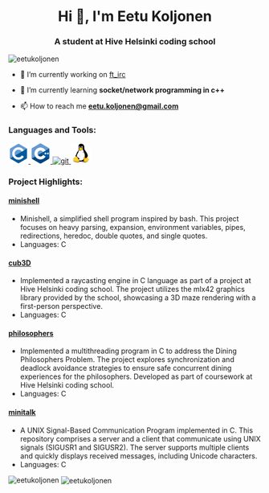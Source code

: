 <h1 align="center">Hi 👋, I'm Eetu Koljonen</h1>
<h3 align="center">A student at Hive Helsinki coding school</h3>

<p align="left"> <img src="https://komarev.com/ghpvc/?username=eetukoljonen&label=Profile%20views&color=0e75b6&style=flat" alt="eetukoljonen" /> </p>

- 🔭 I’m currently working on [ft_irc](https://github.com/AxelBadam/ft_ircW.git)

- 🌱 I’m currently learning **socket/network programming in c++**

- 📫 How to reach me **eetu.koljonen@gmail.com**

<h3 align="left">Languages and Tools:</h3>
<p align="left"> <a href="https://www.cprogramming.com/" target="_blank" rel="noreferrer"> <img src="https://raw.githubusercontent.com/devicons/devicon/master/icons/c/c-original.svg" alt="c" width="40" height="40"/> </a> <a href="https://www.w3schools.com/cpp/" target="_blank" rel="noreferrer"> <img src="https://raw.githubusercontent.com/devicons/devicon/master/icons/cplusplus/cplusplus-original.svg" alt="cplusplus" width="40" height="40"/> </a> <a href="https://git-scm.com/" target="_blank" rel="noreferrer"> <img src="https://www.vectorlogo.zone/logos/git-scm/git-scm-icon.svg" alt="git" width="40" height="40"/> </a> <a href="https://www.linux.org/" target="_blank" rel="noreferrer"> <img src="https://raw.githubusercontent.com/devicons/devicon/master/icons/linux/linux-original.svg" alt="linux" width="40" height="40"/> </a> </p>

### Project Highlights:

#### [minishell](https://github.com/eetukoljonen/minishell.git)
- Minishell, a simplified shell program inspired by bash. This project focuses on heavy parsing, expansion, environment variables, pipes, redirections, heredoc, double quotes, and single quotes.
- Languages: C

#### [cub3D](https://github.com/eetukoljonen/cub3D)
- Implemented a raycasting engine in C language as part of a project at Hive Helsinki coding school. The project utilizes the mlx42 graphics library provided by the school, showcasing a 3D maze rendering with a first-person perspective.
- Languages: C

#### [philosophers](https://github.com/eetukoljonen/philosophers)
- Implemented a multithreading program in C to address the Dining Philosophers Problem. The project explores synchronization and deadlock avoidance strategies to ensure safe concurrent dining experiences for the philosophers. Developed as part of coursework at Hive Helsinki coding school.
- Languages: C

#### [minitalk](https://github.com/eetukoljonen/minitalk)
- A UNIX Signal-Based Communication Program implemented in C. This repository comprises a server and a client that communicate using UNIX signals (SIGUSR1 and SIGUSR2). The server supports multiple clients and quickly displays received messages, including Unicode characters.
- Languages: C

<p><img align="left" src="https://github-readme-stats.vercel.app/api/top-langs?username=eetukoljonen&show_icons=true&locale=en&layout=compact" alt="eetukoljonen" /></p>

<p>&nbsp;<img align="center" src="https://github-readme-stats.vercel.app/api?username=eetukoljonen&show_icons=true&locale=en" alt="eetukoljonen" /></p>

